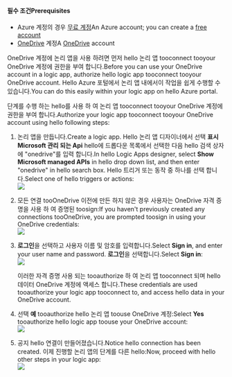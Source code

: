 #### <a name="prerequisites"></a><span data-ttu-id="5ffdd-101">필수 조건</span><span class="sxs-lookup"><span data-stu-id="5ffdd-101">Prerequisites</span></span>
* <span data-ttu-id="5ffdd-102">Azure 계정의 경우 [무료 계정](https://azure.microsoft.com/free)</span><span class="sxs-lookup"><span data-stu-id="5ffdd-102">An Azure account; you can create a [free account](https://azure.microsoft.com/free)</span></span>
* <span data-ttu-id="5ffdd-103">[OneDrive](https://www.microsoft.com/store/apps/onedrive/9wzdncrfj1p3) 계정</span><span class="sxs-lookup"><span data-stu-id="5ffdd-103">A [OneDrive](https://www.microsoft.com/store/apps/onedrive/9wzdncrfj1p3) account</span></span> 

<span data-ttu-id="5ffdd-104">OneDrive 계정에 논리 앱을 사용 하려면 먼저 hello 논리 앱 tooconnect tooyour OneDrive 계정에 권한을 부여 합니다.</span><span class="sxs-lookup"><span data-stu-id="5ffdd-104">Before you can use your OneDrive account in a logic app, authorize hello logic app tooconnect tooyour OneDrive account.</span></span>  <span data-ttu-id="5ffdd-105">Hello Azure 포털에서 논리 앱 내에서이 작업을 쉽게 수행할 수 있습니다.</span><span class="sxs-lookup"><span data-stu-id="5ffdd-105">You can do this easily within your logic app on hello Azure portal.</span></span> 

<span data-ttu-id="5ffdd-106">단계를 수행 하는 hello를 사용 하 여 논리 앱 tooconnect tooyour OneDrive 계정에 권한을 부여 합니다.</span><span class="sxs-lookup"><span data-stu-id="5ffdd-106">Authorize your logic app tooconnect tooyour OneDrive account using hello following steps:</span></span>

1. <span data-ttu-id="5ffdd-107">논리 앱을 만듭니다.</span><span class="sxs-lookup"><span data-stu-id="5ffdd-107">Create a logic app.</span></span> <span data-ttu-id="5ffdd-108">Hello 논리 앱 디자이너에서 선택 **표시 Microsoft 관리 되는 Api** hello에 드롭다운 목록에서 선택한 다음 hello 검색 상자에 "onedrive"를 입력 합니다.</span><span class="sxs-lookup"><span data-stu-id="5ffdd-108">In hello Logic Apps designer, select **Show Microsoft managed APIs** in hello drop down list, and then enter "onedrive" in hello search box.</span></span> <span data-ttu-id="5ffdd-109">Hello 트리거 또는 동작 중 하나를 선택 합니다.</span><span class="sxs-lookup"><span data-stu-id="5ffdd-109">Select one of hello triggers or actions:</span></span>  
   ![](./media/connectors-create-api-onedrive/onedrive-1.png)
2. <span data-ttu-id="5ffdd-110">모든 연결 tooOneDrive 이전에 만든 하지 않은 경우 사용자는 OneDrive 자격 증명을 사용 하 여 증명된 toosign:</span><span class="sxs-lookup"><span data-stu-id="5ffdd-110">If you haven't previously created any connections tooOneDrive, you are prompted toosign in using your OneDrive credentials:</span></span>  
   ![](./media/connectors-create-api-onedrive/onedrive-2.png)
3. <span data-ttu-id="5ffdd-111">**로그인**을 선택하고 사용자 이름 및 암호를 입력합니다.</span><span class="sxs-lookup"><span data-stu-id="5ffdd-111">Select **Sign in**, and enter your user name and password.</span></span> <span data-ttu-id="5ffdd-112">**로그인**을 선택합니다.</span><span class="sxs-lookup"><span data-stu-id="5ffdd-112">Select **Sign in**:</span></span>  
   ![](./media/connectors-create-api-onedrive/onedrive-3.png)   
   
    <span data-ttu-id="5ffdd-113">이러한 자격 증명 사용 되는 tooauthorize 하 여 논리 앱 tooconnect 되며 hello 데이터 OneDrive 계정에 액세스 합니다.</span><span class="sxs-lookup"><span data-stu-id="5ffdd-113">These credentials are used tooauthorize your logic app tooconnect to, and access hello data in your OneDrive account.</span></span> 
4. <span data-ttu-id="5ffdd-114">선택 **예** tooauthorize hello 논리 앱 toouse OneDrive 계정:</span><span class="sxs-lookup"><span data-stu-id="5ffdd-114">Select **Yes** tooauthorize hello logic app toouse your OneDrive account:</span></span>  
   ![](./media/connectors-create-api-onedrive/onedrive-4.png)   
5. <span data-ttu-id="5ffdd-115">공지 hello 연결이 만들어졌습니다.</span><span class="sxs-lookup"><span data-stu-id="5ffdd-115">Notice hello connection has been created.</span></span> <span data-ttu-id="5ffdd-116">이제 진행할 논리 앱의 단계를 다른 hello:</span><span class="sxs-lookup"><span data-stu-id="5ffdd-116">Now, proceed with hello other steps in your logic app:</span></span>  
   ![](./media/connectors-create-api-onedrive/onedrive-5.png)

